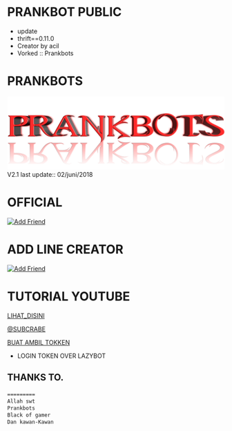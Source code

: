 # PRANKBOT PUBLIC
- update 
- thrift==0.11.0
- Creator by acil
- Vorked :: Prankbots
# PRANKBOTS
![Prankbots](prankbots.png)
V2.1 last update::
02/juni/2018
# OFFICIAL

<a href="https://line.me/R/ti/p/%40gnh2780p"><img height="36" border="0" alt="Add Friend" src="https://scdn.line-apps.com/n/line_add_friends/btn/en.png"></a>

# ADD LINE CREATOR
<a href="https://line.me/R/ti/p/~adiputra.95"><img height="36" border="0" alt="Add Friend" src="https://scdn.line-apps.com/n/line_add_friends/btn/en.png"></a>


# TUTORIAL YOUTUBE
[LIHAT_DISINI](https://youtu.be/j9VqQBZCcec)

[@SUBCRABE](https://www.youtube.com/channel/UCycBrqSWEHdk-slnhUmGWiQ)

[BUAT AMBIL TOKKEN](https://boteater.com/sniff/)
- LOGIN TOKEN OVER LAZYBOT
## THANKS TO.
```
=========
Allah swt
Prankbots
Black of gamer
Dan kawan-Kawan
```
